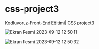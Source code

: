 # css-project3
Kodluyoruz-Front-End Eğitimi| CSS project3

![Ekran Resmi 2023-09-12 12 50 11](https://github.com/SedaToraman/css-project2/assets/95501927/c406423a-8828-4176-88b4-76791a6cb643)

![Ekran Resmi 2023-09-12 12 50 32](https://github.com/SedaToraman/css-project2/assets/95501927/67c3474f-8160-4125-a8fe-0ad163461418)


